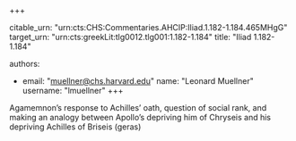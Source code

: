 +++


citable_urn: "urn:cts:CHS:Commentaries.AHCIP:Iliad.1.182-1.184.465MHgG"
target_urn: "urn:cts:greekLit:tlg0012.tlg001:1.182-1.184"
title: "Iliad 1.182-1.184"

authors:
- email: "muellner@chs.harvard.edu"
  name: "Leonard Muellner"
  username: "lmuellner"
+++

<p>Agamemnon’s response to Achilles’ oath, question of social rank, and making an analogy between Apollo’s depriving him of Chryseis and his depriving Achilles of Briseis (geras)</p>